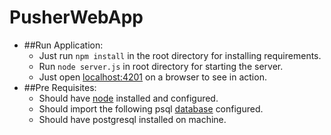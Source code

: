 # PusherWebApp
*  ##Run Application:
    * Just run `npm install` in the root directory for installing requirements.
    * Run `node server.js` in root directory for starting the server.
    * Just open [localhost:4201](http://localhost:4201) on a browser to see in action. 
*  ##Pre Requisites:
    * Should have [node](https://nodejs.org/en/download/) installed and configured.
    * Should import the following psql [database](https://drive.google.com/drive/folders/1HFA5gE4VUB2w8yf-fkJPa-goc2YfiFC0?usp=sharing) configured.
    * Should have postgresql installed on machine.
